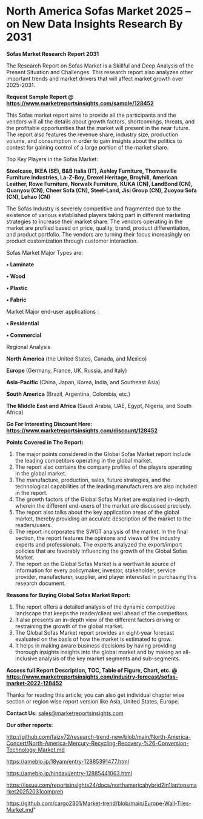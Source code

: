# North America Sofas Market 2025 – on New Data Insights Research By 2031

<strong>Sofas Market Research Report 2031</strong>

The Research Report on Sofas Market is a Skillful and Deep Analysis of the Present Situation and Challenges. This research report also analyzes other important trends and market drivers that will affect market growth over 2025-2031.

<strong>Request Sample Report @ <a href=https://www.marketreportsinsights.com/sample/128452>https://www.marketreportsinsights.com/sample/128452</a></strong>

This Sofas market report aims to provide all the participants and the vendors will all the details about growth factors, shortcomings, threats, and the profitable opportunities that the market will present in the near future. The report also features the revenue share, industry size, production volume, and consumption in order to gain insights about the politics to contest for gaining control of a large portion of the market share.

Top Key Players in the Sofas Market:

<strong>Steelcase, IKEA (SE), B&B Italia (IT), Ashley Furniture, Thomasville Furniture Industries, La-Z-Boy, Drexel Heritage, Broyhill, American Leather, Rowe Furniture, Norwalk Furniture, KUKA (CN), LandBond (CN), Quanyou (CN), Cheer Sofa (CN), Steel-Land, Jisi Group (CN), Zuoyou Sofa (CN), Lehao (CN)</strong>

The Sofas Industry is severely competitive and fragmented due to the existence of various established players taking part in different marketing strategies to increase their market share. The vendors operating in the market are profiled based on price, quality, brand, product differentiation, and product portfolio. The vendors are turning their focus increasingly on product customization through customer interaction.

Sofas Market Major Types are:

<strong>• Laminate

• Wood

• Plastic

• Fabric</strong>

Market Major end-user applications :

<strong>• Residential

• Commercial</strong>

Regional Analysis

</u><strong><b>North America</b></strong> (the United States, Canada, and Mexico)

<strong><b>Europe </b></strong>(Germany, France, UK, Russia, and Italy)

<strong><b>Asia-Pacific</b></strong> (China, Japan, Korea, India, and Southeast Asia)

<strong><b>South America</b></strong> (Brazil, Argentina, Colombia, etc.)

<strong><b>The Middle East and Africa</b></strong> (Saudi Arabia, UAE, Egypt, Nigeria, and South Africa)

<strong>Go For Interesting Discount Here: <a href=https://www.marketreportsinsights.com/discount/128452>https://www.marketreportsinsights.com/discount/128452</a></strong>

<strong>Points Covered in The Report:</strong>
<ol>
  <li>The major points considered in the Global Sofas Market report include the leading competitors operating in the global market.</li>
  <li>The report also contains the company profiles of the players operating in the global market.</li>
  <li>The manufacture, production, sales, future strategies, and the technological capabilities of the leading manufacturers are also included in the report.</li>
  <li>The growth factors of the Global Sofas Market are explained in-depth, wherein the different end-users of the market are discussed precisely.</li>
  <li>The report also talks about the key application areas of the global market, thereby providing an accurate description of the market to the readers/users.</li>
  <li>The report incorporates the SWOT analysis of the market. In the final section, the report features the opinions and views of the industry experts and professionals. The experts analyzed the export/import policies that are favorably influencing the growth of the Global Sofas Market.</li>
  <li>The report on the Global Sofas Market is a worthwhile source of information for every policymaker, investor, stakeholder, service provider, manufacturer, supplier, and player interested in purchasing this research document.</li>
</ol>
<strong>Reasons for Buying Global Sofas Market Report:</strong>

<ol>
  <li>The report offers a detailed analysis of the dynamic competitive landscape that keeps the reader/client well ahead of the competitors.</li>
  <li>It also presents an in-depth view of the different factors driving or restraining the growth of the global market.</li>
  <li>The Global Sofas Market report provides an eight-year forecast evaluated on the basis of how the market is estimated to grow.</li>
  <li>It helps in making aware business decisions by having providing thorough insights insights into the global market and by making an all-inclusive analysis of the key market segments and sub-segments.</li>
</ol>
<strong>Access full Report Description, TOC, Table of Figure, Chart, etc. @ <a href=https://www.marketreportsinsights.com/industry-forecast/sofas-market-2022-128452>https://www.marketreportsinsights.com/industry-forecast/sofas-market-2022-128452</a></strong>


Thanks for reading this article; you can also get individual chapter wise section or region wise report version like Asia, United States, Europe.

<strong>Contact Us:</strong>
sales@marketreportsinsights.com

<strong>Our other reports:</strong>

<a href=http://github.com/faizy72/research-trend-new/blob/main/North-America-Concert/North-America-Mercury-Recycling-Recovery-%26-Conversion-Technology-Market.md>http://github.com/faizy72/research-trend-new/blob/main/North-America-Concert/North-America-Mercury-Recycling-Recovery-%26-Conversion-Technology-Market.md</a>

<a href=https://ameblo.jp/18yam/entry-12885391477.html>https://ameblo.jp/18yam/entry-12885391477.html</a>

<a href=https://ameblo.jp/hindavi/entry-12885441063.html>https://ameblo.jp/hindavi/entry-12885441063.html</a>

<a href=https://issuu.com/reportsinsights24/docs/northamericahybrid2in1laptopsmarket20252031compreh>https://issuu.com/reportsinsights24/docs/northamericahybrid2in1laptopsmarket20252031compreh</a>

<a href=https://github.com/cargo2301/Market-trend/blob/main/Europe-Wall-Tiles-Market.md>https://github.com/cargo2301/Market-trend/blob/main/Europe-Wall-Tiles-Market.md</a>"
